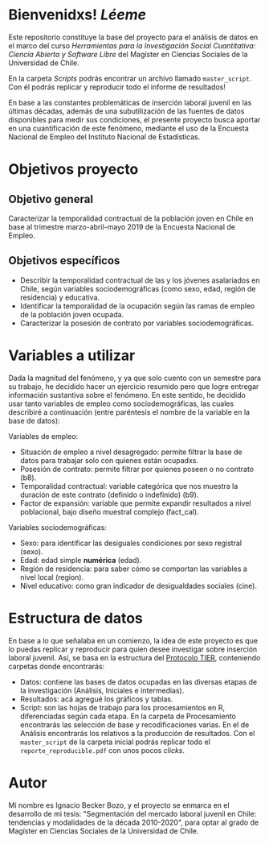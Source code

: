 # Bienvenidxs! *Léeme*

Este repositorio constituye la base del proyecto para el análisis de datos en el marco del curso _Herramientas para la Investigación Social Cuantitativa: Ciencia Abierta y Software Libre_ del Magíster en Ciencias Sociales de la Universidad de Chile.

En la carpeta _Scripts_ podrás encontrar un archivo llamado `master_script`. Con él podrás replicar y reproducir todo el informe de resultados!

En base a las constantes problemáticas de inserción laboral juvenil en las últimas décadas, además de una subutilización de las fuentes de datos disponibles para medir sus condiciones, el presente proyecto busca aportar en una cuantificación de este fenómeno, mediante el uso de la Encuesta Nacional de Empleo del Instituto Nacional de Estadísticas.

# Objetivos proyecto

## Objetivo general

Caracterizar la temporalidad contractual de la población joven en Chile en base al trimestre marzo-abril-mayo 2019 de la Encuesta Nacional de Empleo.

## Objetivos específicos

* Describir la temporalidad contractual de las y los jóvenes asalariados en Chile, según variables sociodemográficas (como sexo, edad, región de residencia) y educativa.
* Identificar la temporalidad de la ocupación según las ramas de empleo de la población joven ocupada.
* Caracterizar la posesión de contrato por variables sociodemográficas.

# Variables a utilizar

Dada la magnitud del fenómeno, y ya que solo cuento con un semestre para su trabajo, he decidido hacer un ejercicio resumido pero que logre entregar información sustantiva sobre el fenómeno. En este sentido, he decidido usar tanto variables de empleo como sociodemográficas, las cuales describiré a continuación (entre paréntesis el nombre de la variable en la base de datos):

Variables de empleo: 
+ Situación de empleo a nivel desagregado: permite filtrar la base de datos para trabajar solo con quienes están ocupadxs.
+ Posesión de contrato: permite filtrar por quienes poseen o no contrato (b8).
+ Temporalidad contractual: variable categórica que nos muestra la duración de este contrato (definido o indefinido) (b9).
+ Factor de expansión: variable que permite expandir resultados a nivel poblacional, bajo diseño muestral complejo (fact_cal).

Variables sociodemográficas:
+ Sexo: para identificar las desiguales condiciones por sexo registral (sexo).
+ Edad: edad simple **numérica** (edad).
+ Región de residencia: para saber cómo se comportan las variables a nivel local (region).
+ Nivel educativo: como gran indicador de desigualdades sociales (cine).

# Estructura de datos

En base a lo que señalaba en un comienzo, la idea de este proyecto es que lo puedas replicar y reproducir para quien desee investigar sobre inserción laboral juvenil. Así, se basa en la estructura del [Protocolo TIER](https://www.projecttier.org/tier-protocol/demo-project/), conteniendo carpetas donde encontrarás:
+ Datos: contiene las bases de datos ocupadas en las diversas etapas de la investigación (Análisis, Iniciales e intermedias).
+ Resultados: acá agregué los gráficos y tablas.
+ Script: son las hojas de trabajo para los procesamientos en R, diferenciadas según cada etapa. En la carpeta de Procesamiento encontrarás las selección de base y recodificaciones varias. En el de Análisis encontrarás los relativos a la producción de resultados. Con el `master_script` de la carpeta inicial podrás replicar todo el `reporte_reproducible.pdf` con unos pocos _clicks_.

# Autor

Mi nombre es Ignacio Becker Bozo, y el proyecto se enmarca en el desarrollo de mi tesis: "Segmentación del mercado laboral juvenil en Chile: tendencias y modalidades de la década 2010-2020", para optar al grado de Magíster en Ciencias Sociales de la Universidad de Chile.
